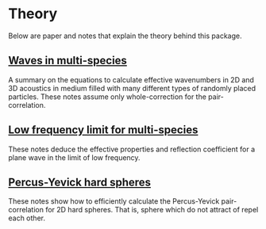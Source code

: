 # Theory

Below are paper and notes that explain the theory behind this package.

## [Waves in multi-species](WavesInMultiSpecies..pdf)

A summary on the equations to calculate effective wavenumbers in 2D and 3D acoustics in medium filled with many different types of randomly placed particles. These notes assume only whole-correction for the pair-correlation.

## [Low frequency limit for multi-species](LowFrequencyReflection.pdf)

These notes deduce the effective properties and reflection coefficient for a plane wave in the limit of low frequency.

## [Percus-Yevick hard spheres](P-Y.pdf)

These notes show how to efficiently calculate the Percus-Yevick pair-correlation for 2D hard spheres. That is, sphere which do not attract of repel each other.
